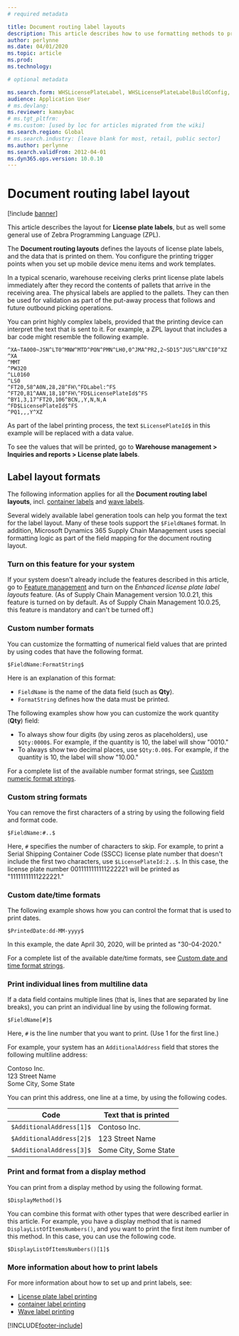 ```yaml
---
# required metadata

title: Document routing label layouts
description: This article describes how to use formatting methods to print values on labels.
author: perlynne
ms.date: 04/01/2020
ms.topic: article
ms.prod: 
ms.technology: 

# optional metadata

ms.search.form: WHSLicensePlateLabel, WHSLicensePlateLabelBuildConfig, WHSLicensePlateLabel, WHSDocumentRoutingLayout
audience: Application User
# ms.devlang: 
ms.reviewer: kamaybac
# ms.tgt_pltfrm: 
# ms.custom: [used by loc for articles migrated from the wiki]
ms.search.region: Global
# ms.search.industry: [leave blank for most, retail, public sector]
ms.author: perlynne
ms.search.validFrom: 2012-04-01
ms.dyn365.ops.version: 10.0.10
---
```


# Document routing label layout

[!include [banner](../includes/banner.md)]

This article describes the layout for **License plate labels**, but as well some general use of Zebra Programming Language (ZPL).
 
The **Document routing layouts** defines the layouts of license plate labels, and the data that is printed on them. You configure the printing trigger points when you set up mobile device menu items and work templates.

In a typical scenario, warehouse receiving clerks print license plate labels immediately after they record the contents of pallets that arrive in the receiving area. The physical labels are applied to the pallets. They can then be used for validation as part of the put-away process that follows and future outbound picking operations.

You can print highly complex labels, provided that the printing device can interpret the text that is sent to it. For example, a ZPL layout that includes a bar code might resemble the following example.

```dos
^XA~TA000~JSN^LT0^MNW^MTD^PON^PMN^LH0,0^JMA^PR2,2~SD15^JUS^LRN^CI0^XZ
^XA
^MMT
^PW320
^LL0160
^LS0
^FT20,58^A0N,28,28^FH\^FDLabel:^FS
^FT20,81^AAN,18,10^FH\^FD$LicensePlateId$^FS
^BY1,3,17^FT20,106^BCN,,Y,N,N,A
^FD$LicensePlateId$^FS
^PQ1,,,Y^XZ
```

As part of the label printing process, the text `$LicensePlateId$` in this example will be replaced with a data value.

To see the values that will be printed, go to **Warehouse management \> Inquiries and reports \> License plate labels**.

## Label layout formats
The following information applies for all the **Document routing label layouts**, incl. [container labels](configure-container-label-printing.md) and [wave labels](configure-wave-label-printing.md).

Several widely available label generation tools can help you format the text for the label layout. Many of these tools support the `$FieldName$` format. In addition, Microsoft Dynamics 365 Supply Chain Management uses special formatting logic as part of the field mapping for the document routing layout.

### Turn on this feature for your system

If your system doesn't already include the features described in this article, go to [Feature management](../../fin-ops-core/fin-ops/get-started/feature-management/feature-management-overview.md) and turn on the *Enhanced license plate label layouts* feature. (As of Supply Chain Management version 10.0.21, this feature is turned on by default. As of Supply Chain Management 10.0.25, this feature is mandatory and can't be turned off.)

### Custom number formats

You can customize the formatting of numerical field values that are printed by using codes that have the following format.

```dos
$FieldName:FormatString$
```

Here is an explanation of this format:

- `FieldName` is the name of the data field (such as **Qty**).
- `FormatString` defines how the data must be printed.

The following examples show how you can customize the work quantity (**Qty**) field:

- To always show four digits (by using zeros as placeholders), use `$Qty:0000$`. For example, if the quantity is 10, the label will show "0010."
- To always show two decimal places, use `$Qty:0.00$`. For example, if the quantity is 10, the label will show "10.00."

For a complete list of the available number format strings, see [Custom numeric format strings](/dotnet/standard/base-types/custom-numeric-format-strings).

### Custom string formats

You can remove the first characters of a string by using the following field and format code.

```dos
$FieldName:#..$
```

Here, `#` specifies the number of characters to skip. For example, to print a Serial Shipping Container Code (SSCC) license plate number that doesn't include the first two characters, use `$LicensePlateId:2..$`. In this case, the license plate number 0011111111111222221 will be printed as "11111111111222221."

### Custom date/time formats

The following example shows how you can control the format that is used to print dates.

```dos
$PrintedDate:dd-MM-yyyy$
```

In this example, the date April 30, 2020, will be printed as "30-04-2020."

For a complete list of the available date/time formats, see [Custom date and time format strings](/dotnet/standard/base-types/custom-date-and-time-format-strings).

### Print individual lines from multiline data

If a data field contains multiple lines (that is, lines that are separated by line breaks), you can print an individual line by using the following format.

```dos
$FieldName[#]$
```

Here, `#` is the line number that you want to print. (Use 1 for the first line.)

For example, your system has an `AdditionalAddress` field that stores the following multiline address:

Contoso Inc.  
123 Street Name  
Some City, Some State

You can print this address, one line at a time, by using the following codes.

| Code | Text that is printed |
|---|---|
| `$AdditionalAddress[1]$` | Contoso Inc. |
| `$AdditionalAddress[2]$` | 123 Street Name |
| `$AdditionalAddress[3]$` | Some City, Some State |

### Print and format from a display method

You can print from a display method by using the following format.

```dos
$DisplayMethod()$
```

You can combine this format with other types that were described earlier in this article. For example, you have a display method that is named `DisplayListOfItemsNumbers()`, and you want to print the first item number of this method. In this case, you can use the following code.

```dos
$DisplayListOfItemsNumbers()[1]$
```

<!-- Moved out of 10.0.31 to 10.0.32

### Print with header, row, and footer layout
You can format your label layout into a header, row, and footer format by using the **Header**, **Row**, and **Footer** commands.
The below is an example of a label containing data about the packed inventory in a container.

```dos
{{Header
^XA
    ... ZPL commands which will get printed on every label
}}
    ... this part goes on the first label ...
    ... Container Id: $WHSContainerTable.ContainerId$ ...
    ... Shipment: $WHSShipmentTable.ShipmentId$ ...
{{Row Table=WHSContainerLine RowsPerLabel=10 StartY=500 IncY=100
    ... ZPL commands to format the row ...
    ... Use the *$position.YPos$* to position the location of the text fields, and use fields like $WHSContainerLine.ItemId$ etc. ... 
}}
    ... this part goes on the last label ... 
{{Footer
    ... Label: $position.labelNumber$/$position.labelCount$
    ... some of the ZPL that closes every label ... 
^XZ
}}
```

> [!NOTE]
    > This setup will loop over container lines and spit out a label per 10 container lines. By using *RowsPerLabel=1* you will generate a label per line.
    >  
    > This setup will print one copy of each label. If you require more copies (for example, one copy for each side of the container), set the **n** value for the **\^PQn** section in the footer to the required number of copies. For example, to print two copies of each label, specify **\^PQ2**.
-->
### More information about how to print labels

For more information about how to set up and print labels, see:
   - [License plate label printing](tasks/license-plate-label-printing.md)
   - [container label printing](configure-container-label-printing.md)
   - [Wave label printing](configure-wave-label-printing.md)

[!INCLUDE[footer-include](../../includes/footer-banner.md)]